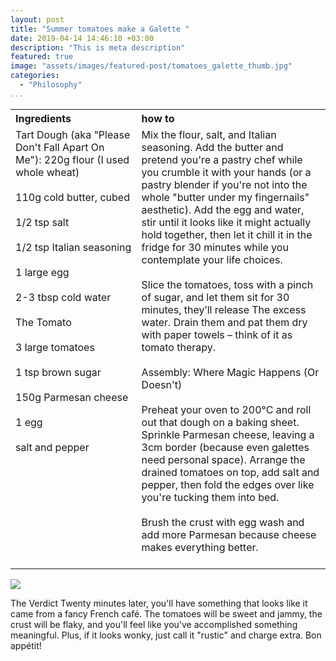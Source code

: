 ```yaml
---
layout: post
title: "Summer tomatoes make a Galette "
date: 2019-04-14 14:46:10 +03:00
description: "This is meta description"
featured: true
image: "assets/images/featured-post/tomatoes_galette_thumb.jpg"
categories: 
  - "Philosophy"
...
```


<table style="width: 100%; border-collapse: collapse;">
  <tr>
    <th style="text-align: left;width: 40%;vertical-align: top;">Ingredients</th>
    <th style="text-align: left;width: 60%;vertical-align: top;">how to</th>
  </tr>
  <tr>
    <td style="text-align: left;width: 40%;vertical-align: top;">
        Tart Dough (aka "Please Don't Fall Apart On Me"):
        220g flour (I used whole wheat) <br><br>
        110g cold butter, cubed <br><br>
        1/2 tsp salt <br><br>
        1/2 tsp Italian seasoning <br><br>
        1 large egg <br><br>
        2-3 tbsp cold water <br><br>
        The Tomato <br><br>
        3 large tomatoes <br><br>
        1 tsp brown sugar <br><br>
        150g Parmesan cheese <br><br>
        1 egg <br><br>
        salt and pepper <br><br>
    </td>
    <td style="text-align: left;width: 60%;vertical-align: top;">
      Mix the flour, salt, and Italian seasoning. Add the butter and pretend you're a pastry chef while you crumble it with your hands (or a pastry blender if you're not into the whole "butter under my fingernails" aesthetic). Add the egg and water, stir until it looks like it might actually hold together, then let it chill it in the fridge for 30 minutes while you contemplate your life choices.<br><br>
      Slice the tomatoes, toss with a pinch of sugar, and let them sit for 30 minutes, they’ll release The excess water. Drain them and pat them dry with paper towels – think of it as tomato therapy.<br><br>
      Assembly: Where Magic Happens (Or Doesn't) <br><br>
      Preheat your oven to 200°C and roll out that dough on a baking sheet. Sprinkle Parmesan cheese, leaving a 3cm border (because even galettes need personal space). Arrange the drained tomatoes on top, add salt and pepper, then fold the edges over like you're tucking them into bed.<br><br>
      Brush the crust with egg wash and add more Parmesan because cheese makes everything better.<br><br>
    </td>
  </tr>
</table>


![]({{site.baseurl}}/assets/images/post-img.jpg)

The Verdict
Twenty minutes later, you'll have something that looks like it came from a fancy French café. The tomatoes will be sweet and jammy, the crust will be flaky, and you'll feel like you've accomplished something meaningful.
Plus, if it looks wonky, just call it "rustic" and charge extra.
Bon appétit!
